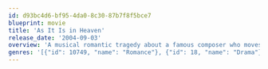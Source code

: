 ```yaml
---
id: d93bc4d6-bf95-4da0-8c30-87b7f8f5bce7
blueprint: movie
title: 'As It Is in Heaven'
release_date: '2004-09-03'
overview: 'A musical romantic tragedy about a famous composer who moves back to his small hometown after having had heart troubles. His search for a simple everyday life leads him into teaching the local church choir which is not easily accepted by the town yet the choir builds a great love for their teacher.'
genres: '[{"id": 10749, "name": "Romance"}, {"id": 18, "name": "Drama"}, {"id": 35, "name": "Comedy"}, {"id": 10402, "name": "Music"}]'
---
```

